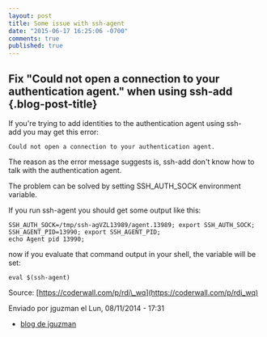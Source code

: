 ```yaml
---
layout: post
title: Some issue with ssh-agent
date: "2015-06-17 16:25:06 -0700"
comments: true
published: true
---
```


Fix "Could not open a connection to your authentication agent." when using ssh-add {.blog-post-title}
----------------------------------------------------------------------------------

If you're trying to add identities to the authentication agent
using ssh-add you may get this error:

    Could not open a connection to your authentication agent.

The reason as the error message suggests is, ssh-add don't know how to
talk with the authentication agent.

The problem can be solved by setting SSH\_AUTH\_SOCK environment
variable.

If you run ssh-agent you should get some output like this:

    SSH_AUTH_SOCK=/tmp/ssh-agVZL13989/agent.13989; export SSH_AUTH_SOCK;
    SSH_AGENT_PID=13990; export SSH_AGENT_PID;
    echo Agent pid 13990;

now if you evaluate that command output in your shell, the variable will
be set:

    eval $(ssh-agent)

Source: [https://coderwall.com/p/rdi\_wq](https://coderwall.com/p/rdi_wq)

Enviado por jguzman el Lun, 08/11/2014 - 17:31

-   [blog de
    jguzman](/es/blog/1 "Leer últimas entradas al blog de jguzman.")

